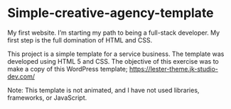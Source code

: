 # Simple-creative-agency-template

My first website. I’m starting my path to being a full-stack developer. My first step is the full domination of HTML and CSS.

This project is a simple template for a service business. The template was developed using HTML 5 and CSS. The objective of this exercise was to make a copy of this WordPress template; https://lester-theme.jk-studio-dev.com/

Note: This template is not animated, and I have not used libraries, frameworks, or JavaScript.
